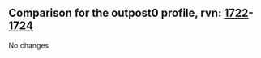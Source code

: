## Comparison for the outpost0 profile, rvn: [1722](https://github.com/PRO100KatYT/FortniteProfileRevisions/tree/main/profiles/outpost0/1722%20outpost0.json)-[1724](https://github.com/PRO100KatYT/FortniteProfileRevisions/tree/main/profiles/outpost0/1724%20outpost0.json)

No changes
